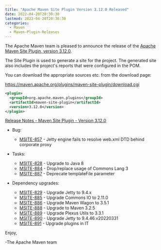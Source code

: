 ```yaml
---
title: "Apache Maven Site Plugin Version 3.12.0 Released"
date: 2022-04-20T20:30:30
lastmod: 2022-04-20T20:30:30
categories:
  - Maven
  - Maven-Plugin-Releases
---
```

The Apache Maven team is pleased to announce the release of the 
[Apache Maven Site Plugin, version 3.12.0](https://maven.apache.org/plugins/maven-site-plugin/).

The Site Plugin is used to generate a site for the project. The generated site
also includes the project's reports that were configured in the POM.

You can download the appropriate sources etc. from the download page:
 
https://maven.apache.org/plugins/maven-site-plugin/download.cgi

```xml
<plugin>
  <groupId>org.apache.maven.plugins</groupId>
  <artifactId>maven-site-plugin</artifactId>
  <version>3.12.0</version>
</plugin>   
```
<!-- more -->
[Release Notes - Maven Site Plugin - Version 3.12.0](https://issues.apache.org/jira/secure/ReleaseNote.jspa?version=12351337&styleName=Text&projectId=12317923)


* Bug:
 
  * [MSITE-857](https://issues.apache.org/jira/browse/MSITE-857) - Jetty engine fails to resolve web.xml DTD behind corporate proxy

* Tasks:
 
  * [MSITE-828](https://issues.apache.org/jira/browse/MSITE-828) - Upgrade to Java 8
  * [MSITE-884](https://issues.apache.org/jira/browse/MSITE-884) - Drop/replace usage of Commons Lang 3
  * [MSITE-887](https://issues.apache.org/jira/browse/MSITE-887) - Deprecate templateFile parameter

* Dependency upgrades:
 
  * [MSITE-829](https://issues.apache.org/jira/browse/MSITE-829) - Upgrade Jetty to 9.4.x
  * [MSITE-885](https://issues.apache.org/jira/browse/MSITE-885) - Upgrade Commons IO to 2.11.0
  * [MSITE-886](https://issues.apache.org/jira/browse/MSITE-886) - Upgrade Maven Wagon to 3.5.1
  * [MSITE-888](https://issues.apache.org/jira/browse/MSITE-888) - Upgrade to Maven 3.2.5
  * [MSITE-889](https://issues.apache.org/jira/browse/MSITE-889) - Upgrade Plexus Utils to 3.3.1
  * [MSITE-890](https://issues.apache.org/jira/browse/MSITE-890) - Upgrade Jetty to 9.4.46.v20220331
  * [MSITE-891](https://issues.apache.org/jira/browse/MSITE-891) - Upgrade plugins in IT

 
Enjoy,

-The Apache Maven team
